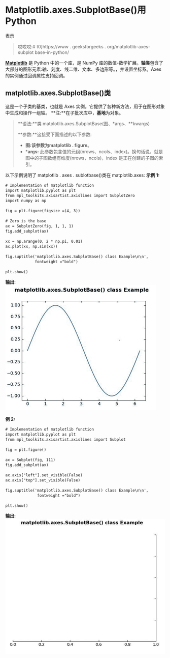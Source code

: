 # Matplotlib.axes.SubplotBase()用 Python

表示

> 哎哎哎:# t0]https://www . geeksforgeeks . org/matplotlib-axes-subplot base-in-python/

**[Matplotlib](https://www.geeksforgeeks.org/python-introduction-matplotlib/)** 是 Python 中的一个库，是 NumPy 库的数值-数学扩展。**轴类**包含了大部分的图形元素:轴、刻度、线二维、文本、多边形等。，并设置坐标系。Axes 的实例通过回调属性支持回调。

## matplotlib.axes.SubplotBase()类

这是一个子类的基类，也就是 Axes 实例。它提供了各种新方法，用于在图形对象中生成和操作一组轴。
**注:**在子批次库中，**基地**为对象。

> **语法:**类 matplotlib.axes.SubplotBase(图、*args、**kwargs)
> 
> **参数:**这接受下面描述的以下参数:
> 
> *   **图:**该参数为**matplotlib . figure**。
> *   ***args:** 此参数包含值的元组(nrows、ncols、index)。换句话说，就是图中的子图数组有维度(nrows，ncols)，index 是正在创建的子图的索引。

以下示例说明了 matplotlib . axes . sublotbase()类在 matplotlib.axes:
**示例 1:**

```
# Implementation of matplotlib function
import matplotlib.pyplot as plt
from mpl_toolkits.axisartist.axislines import SubplotZero
import numpy as np

fig = plt.figure(figsize =(4, 3))

# Zero is the base
ax = SubplotZero(fig, 1, 1, 1)
fig.add_subplot(ax)

xx = np.arange(0, 2 * np.pi, 0.01)
ax.plot(xx, np.sin(xx))

fig.suptitle('matplotlib.axes.SubplotBase() class Example\n\n', 
             fontweight ="bold")

plt.show()
```

**输出:**
![](img/2769198e6e746bc6f823d9dc2dc9c85d.png)

**例 2:**

```
# Implementation of matplotlib function
import matplotlib.pyplot as plt
from mpl_toolkits.axisartist.axislines import Subplot

fig = plt.figure()

ax = Subplot(fig, 111)
fig.add_subplot(ax)

ax.axis["left"].set_visible(False)
ax.axis["top"].set_visible(False)

fig.suptitle('matplotlib.axes.SubplotBase() class Example\n\n',
              fontweight ="bold")

plt.show()
```

**输出:**
![](img/6b8c6d22fe3c1d0033efc30f8f06c422.png)